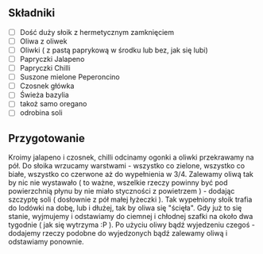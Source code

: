 ## Składniki

* [ ] Dość duży słoik z hermetycznym zamknięciem
* [ ] Oliwa z oliwek
* [ ] Oliwki ( z pastą paprykową w środku lub bez, jak się lubi)
* [ ] Papryczki Jalapeno
* [ ] Papryczki Chilli
* [ ] Suszone mielone Peperoncino
* [ ] Czosnek główka
* [ ] Świeża bazylia
* [ ] takoż samo oregano
* [ ] odrobina soli

## Przygotowanie

Kroimy jalapeno i czosnek, chilli odcinamy ogonki a oliwki przekrawamy na pół.
Do słoika wrzucamy warstwami - wszystko co zielone, wszystko co białe, wszystko co czerwone aż do wypełnienia w 3/4.
Zalewamy oliwą tak by nic nie wystawało ( to ważne, wszelkie rzeczy powinny być pod powierzchnią płynu by nie miało styczności z powietrzem ) - dodając szczyptę soli ( dosłownie z pół małej łyżeczki ).
Tak wypełniony słoik trafia do lodówki na dobę, lub i dłużej, tak by oliwa się "ścięła". Gdy już to się stanie, wyjmujemy i odstawiamy do ciemnej i chłodnej szafki na około dwa tygodnie ( jak się wytrzyma :P ).
Po użyciu oliwy bądź wyjedzeniu czegoś - dodajemy rzeczy podobne do wyjedzonych bądź zalewamy oliwą i odstawiamy ponownie.
